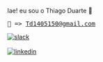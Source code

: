 Iae! eu sou o Thiago Duarte 🤙 <pre>📧 => Td1405150@gmail.com</pre> 

[![slack](https://img.shields.io/badge/Slack-4A154B?style=for-the-badge&logo=slack&logoColor=white)](https://kenzieacademybrasil.slack.com/team/U04HE9S2D9A)   <br></br>
[![linkedin](https://img.shields.io/badge/LinkedIn-0077B5?style=for-the-badge&logo=linkedin&logoColor=white)](https://www.linkedin.com/in/thiago-duarte-78984b22b/)



